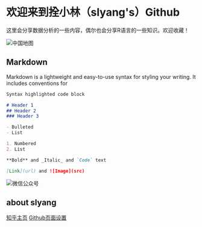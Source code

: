 # 欢迎来到拴小林（slyang's）Github

这里会分享数据分析的一些内容，偶尔也会分享R语言的一些知识。欢迎收藏！

![中国地图](https://pic2.zhimg.com/80/v2-2c37fe63190d949758acd6415dffae9a_r.jpg)

## Markdown

Markdown is a lightweight and easy-to-use syntax for styling your writing. It includes conventions for

```markdown
Syntax highlighted code block

# Header 1
## Header 2
### Header 3

- Bulleted
- List

1. Numbered
2. List

**Bold** and _Italic_ and `Code` text

[Link](url) and ![Image](src)
```

![微信公众号](https://raw.githubusercontent.com/slyang-cn/slyang-cn.github.io/gh-pages/guanzhu.png)


## about slyang
[知乎主页](https://www.zhihu.com/people/nobeli)
[Github页面设置](https://github.com/slyang-cn/slyang.github.io/settings)
